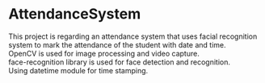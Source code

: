 # AttendanceSystem
This project is regarding an attendance system that uses facial recognition system to mark the attendance of the student with date and time.<br>
OpenCV is used for image processing and video capture.<br>
face-recognition library is used for face detection and recognition.<br>
Using datetime module for time stamping.<br>
